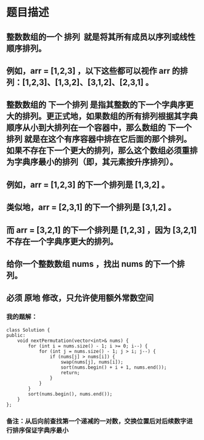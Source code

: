 # 题目描述
## 整数数组的一个 排列  就是将其所有成员以序列或线性顺序排列。
## 例如，arr = [1,2,3] ，以下这些都可以视作 arr 的排列：[1,2,3]、[1,3,2]、[3,1,2]、[2,3,1] 。
## 整数数组的 下一个排列 是指其整数的下一个字典序更大的排列。更正式地，如果数组的所有排列根据其字典顺序从小到大排列在一个容器中，那么数组的 下一个排列 就是在这个有序容器中排在它后面的那个排列。如果不存在下一个更大的排列，那么这个数组必须重排为字典序最小的排列（即，其元素按升序排列）。
## 例如，arr = [1,2,3] 的下一个排列是 [1,3,2] 。
## 类似地，arr = [2,3,1] 的下一个排列是 [3,1,2] 。
## 而 arr = [3,2,1] 的下一个排列是 [1,2,3] ，因为 [3,2,1] 不存在一个字典序更大的排列。
## 给你一个整数数组 nums ，找出 nums 的下一个排列。
## 必须 原地 修改，只允许使用额外常数空间
### 我的题解：
```
class Solution {
public:
    void nextPermutation(vector<int>& nums) {
        for (int i = nums.size() - 1; i >= 0; i--) {
            for (int j = nums.size() - 1; j > i; j--) {
                if (nums[j] > nums[i]) {
                    swap(nums[j], nums[i]);
                    sort(nums.begin() + i + 1, nums.end());
                    return;
                }
            }
        }
        sort(nums.begin(), nums.end());
    }
};
```
### **备注**：从后向前查找第一个递减的一对数，交换位置后对后续数字进行排序保证字典序最小